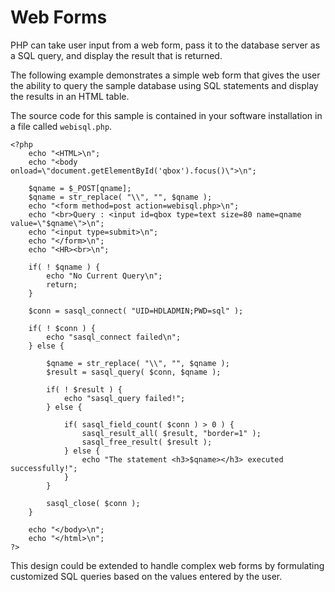 <!-- loio3bdfff7e6c5f10149588c835118d14c8 -->

# Web Forms

PHP can take user input from a web form, pass it to the database server as a SQL query, and display the result that is returned.

The following example demonstrates a simple web form that gives the user the ability to query the sample database using SQL statements and display the results in an HTML table.

The source code for this sample is contained in your software installation in a file called `webisql.php`.

```
<?php
    echo "<HTML>\n";
    echo "<body onload=\"document.getElementById('qbox').focus()\">\n";

    $qname = $_POST[qname];
    $qname = str_replace( "\\", "", $qname );
    echo "<form method=post action=webisql.php>\n";
    echo "<br>Query : <input id=qbox type=text size=80 name=qname value=\"$qname\">\n";
    echo "<input type=submit>\n";
    echo "</form>\n";
    echo "<HR><br>\n";

    if( ! $qname ) {
        echo "No Current Query\n";
        return;
    }

    $conn = sasql_connect( "UID=HDLADMIN;PWD=sql" );

    if( ! $conn ) {
        echo "sasql_connect failed\n";
    } else {

        $qname = str_replace( "\\", "", $qname );
        $result = sasql_query( $conn, $qname );

        if( ! $result ) {
            echo "sasql_query failed!";
        } else {

            if( sasql_field_count( $conn ) > 0 ) {
                sasql_result_all( $result, "border=1" );
                sasql_free_result( $result );
            } else {
                echo "The statement <h3>$qname></h3> executed successfully!";
            }
        }

        sasql_close( $conn );
    }

    echo "</body>\n";
    echo "</html>\n";
?>
```

This design could be extended to handle complex web forms by formulating customized SQL queries based on the values entered by the user.

